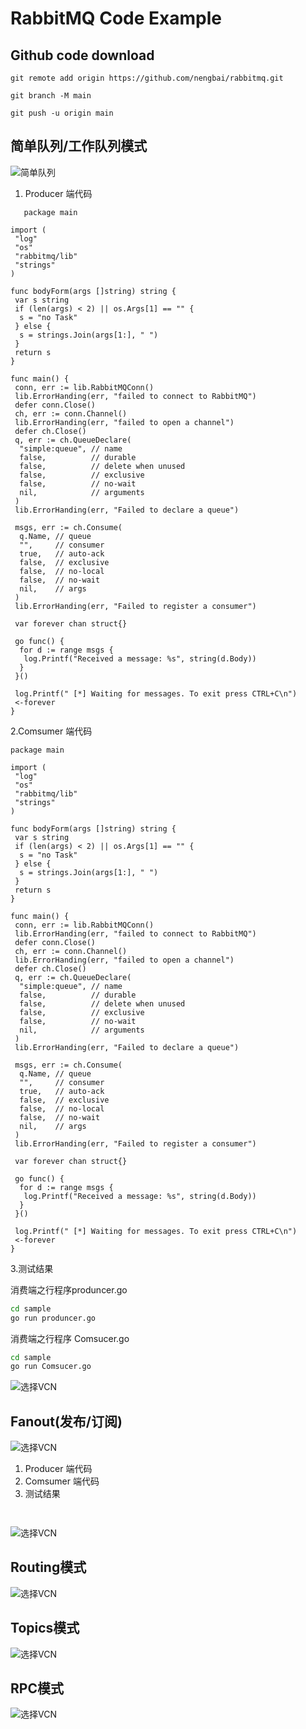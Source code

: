 # RabbitMQ Code Example

## Github code download

```text
git remote add origin https://github.com/nengbai/rabbitmq.git

git branch -M main

git push -u origin main
```

## 简单队列/工作队列模式

![简单队列](./img/sample2.1.0.png "简单队列")

1. Producer 端代码

```text
   package main

import (
 "log"
 "os"
 "rabbitmq/lib"
 "strings"
)

func bodyForm(args []string) string {
 var s string
 if (len(args) < 2) || os.Args[1] == "" {
  s = "no Task"
 } else {
  s = strings.Join(args[1:], " ")
 }
 return s
}

func main() {
 conn, err := lib.RabbitMQConn()
 lib.ErrorHanding(err, "failed to connect to RabbitMQ")
 defer conn.Close()
 ch, err := conn.Channel()
 lib.ErrorHanding(err, "failed to open a channel")
 defer ch.Close()
 q, err := ch.QueueDeclare(
  "simple:queue", // name
  false,          // durable
  false,          // delete when unused
  false,          // exclusive
  false,          // no-wait
  nil,            // arguments
 )
 lib.ErrorHanding(err, "Failed to declare a queue")

 msgs, err := ch.Consume(
  q.Name, // queue
  "",     // consumer
  true,   // auto-ack
  false,  // exclusive
  false,  // no-local
  false,  // no-wait
  nil,    // args
 )
 lib.ErrorHanding(err, "Failed to register a consumer")

 var forever chan struct{}

 go func() {
  for d := range msgs {
   log.Printf("Received a message: %s", string(d.Body))
  }
 }()

 log.Printf(" [*] Waiting for messages. To exit press CTRL+C\n")
 <-forever
}

```

2.Comsumer 端代码

```text
package main

import (
 "log"
 "os"
 "rabbitmq/lib"
 "strings"
)

func bodyForm(args []string) string {
 var s string
 if (len(args) < 2) || os.Args[1] == "" {
  s = "no Task"
 } else {
  s = strings.Join(args[1:], " ")
 }
 return s
}

func main() {
 conn, err := lib.RabbitMQConn()
 lib.ErrorHanding(err, "failed to connect to RabbitMQ")
 defer conn.Close()
 ch, err := conn.Channel()
 lib.ErrorHanding(err, "failed to open a channel")
 defer ch.Close()
 q, err := ch.QueueDeclare(
  "simple:queue", // name
  false,          // durable
  false,          // delete when unused
  false,          // exclusive
  false,          // no-wait
  nil,            // arguments
 )
 lib.ErrorHanding(err, "Failed to declare a queue")

 msgs, err := ch.Consume(
  q.Name, // queue
  "",     // consumer
  true,   // auto-ack
  false,  // exclusive
  false,  // no-local
  false,  // no-wait
  nil,    // args
 )
 lib.ErrorHanding(err, "Failed to register a consumer")

 var forever chan struct{}

 go func() {
  for d := range msgs {
   log.Printf("Received a message: %s", string(d.Body))
  }
 }()

 log.Printf(" [*] Waiting for messages. To exit press CTRL+C\n")
 <-forever
}
```

3.测试结果

消费端之行程序produncer.go

```bash Producer
cd sample
go run produncer.go
```

消费端之行程序 Comsucer.go

```bash
cd sample
go run Comsucer.go
```

![选择VCN](./img/sample.1.2.jpg "登陆页面")

## Fanout(发布/订阅)

![选择VCN](./img/4.2.1-0.png "登陆页面")

1. Producer 端代码
2. Comsumer 端代码
3. 测试结果

```bash
   
```

![选择VCN](./img/4.2.1-0.png "登陆页面")

## Routing模式

![选择VCN](./img/4.2.1-0.png "登陆页面")

## Topics模式

![选择VCN](./img/4.2.1-0.png "登陆页面")

## RPC模式

![选择VCN](./img/4.2.1-0.png "登陆页面")
